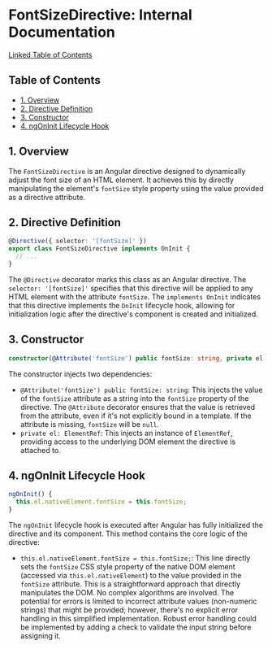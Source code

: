 # FontSizeDirective: Internal Documentation

[Linked Table of Contents](#table-of-contents)


## Table of Contents

* [1. Overview](#overview)
* [2. Directive Definition](#directive-definition)
* [3. Constructor](#constructor)
* [4. ngOnInit Lifecycle Hook](#ngoninit-lifecycle-hook)


## 1. Overview

The `FontSizeDirective` is an Angular directive designed to dynamically adjust the font size of an HTML element.  It achieves this by directly manipulating the element's `fontSize` style property using the value provided as a directive attribute.


## 2. Directive Definition

```typescript
@Directive({ selector: '[fontSize]' })
export class FontSizeDirective implements OnInit {
  // ...
}
```

The `@Directive` decorator marks this class as an Angular directive.  The `selector: '[fontSize]'` specifies that this directive will be applied to any HTML element with the attribute `fontSize`.  The `implements OnInit` indicates that this directive implements the `OnInit` lifecycle hook, allowing for initialization logic after the directive's component is created and initialized.


## 3. Constructor

```typescript
constructor(@Attribute('fontSize') public fontSize: string, private el: ElementRef) { }
```

The constructor injects two dependencies:

* `@Attribute('fontSize') public fontSize: string`: This injects the value of the `fontSize` attribute as a string into the `fontSize` property of the directive.  The `@Attribute` decorator ensures that the value is retrieved from the attribute, even if it's not explicitly bound in a template.  If the attribute is missing, `fontSize` will be `null`.
* `private el: ElementRef`: This injects an instance of `ElementRef`, providing access to the underlying DOM element the directive is attached to.


## 4. ngOnInit Lifecycle Hook

```typescript
ngOnInit() {
  this.el.nativeElement.fontSize = this.fontSize;
}
```

The `ngOnInit` lifecycle hook is executed after Angular has fully initialized the directive and its component.  This method contains the core logic of the directive:

* `this.el.nativeElement.fontSize = this.fontSize;`: This line directly sets the `fontSize` CSS style property of the native DOM element (accessed via `this.el.nativeElement`) to the value provided in the `fontSize` attribute.  This is a straightforward approach that directly manipulates the DOM. No complex algorithms are involved.  The potential for errors is limited to incorrect attribute values (non-numeric strings) that might be provided; however, there's no explicit error handling in this simplified implementation.  Robust error handling could be implemented by adding a check to validate the input string before assigning it.

